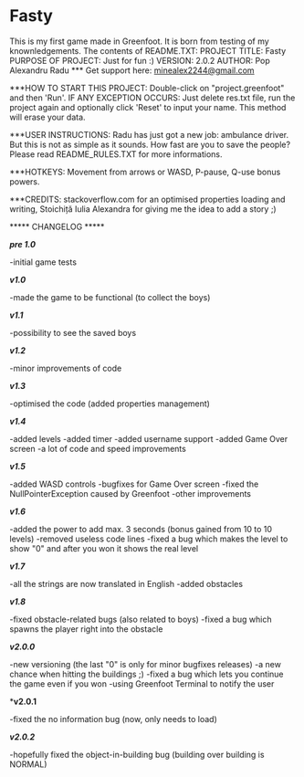 # Fasty
This is my first game made in Greenfoot. It is born from testing of my knownledgements.
The contents of README.TXT:
PROJECT TITLE: Fasty
PURPOSE OF PROJECT: Just for fun :)
VERSION: 2.0.2 
AUTHOR: Pop Alexandru Radu *** Get support here: minealex2244@gmail.com

***HOW TO START THIS PROJECT: Double-click on "project.greenfoot" and then 'Run'. IF ANY EXCEPTION OCCURS: Just delete res.txt file, run the project again and optionally click 'Reset' to input your name. This method will erase your data.

***USER INSTRUCTIONS: Radu has just got a new job: ambulance driver. But this is not as simple as it sounds. How fast are you to save the people? Please read README_RULES.TXT for more informations.

***HOTKEYS: Movement from arrows or WASD, P-pause, Q-use bonus powers.

***CREDITS: stackoverflow.com for an optimised properties loading and writing, Stoichiță Iulia Alexandra for giving me the idea to add a story ;)


*****  CHANGELOG  ***** 

*****pre 1.0*****

-initial game tests

*****v1.0*****

-made the game to be functional (to collect the boys)

*****v1.1*****

-possibility to see the saved boys

*****v1.2*****

-minor improvements of code

*****v1.3*****

-optimised the code (added properties management)

*****v1.4*****

-added levels
-added timer
-added username support
-added Game Over screen
-a lot of code and speed improvements

*****v1.5*****

-added WASD controls
-bugfixes for Game Over screen
-fixed the NullPointerException caused by Greenfoot
-other improvements

*****v1.6*****

-added the power to add max. 3 seconds (bonus gained from 10 to 10 levels)
-removed useless code lines
-fixed a bug which makes the level to show "0" and after you won it shows the real level

*****v1.7*****

-all the strings are now translated in English
-added obstacles

*****v1.8*****

-fixed obstacle-related bugs (also related to boys)
-fixed a bug which spawns the player right into the obstacle

*****v2.0.0*****

-new versioning (the last "0" is only for minor bugfixes releases)
-a new chance when hitting the buildings ;) 
-fixed a bug which lets you continue the game even if you won
-using Greenfoot Terminal to notify the user

*****v2.0.1****

-fixed the no information bug (now, only needs to load)

*****v2.0.2*****

-hopefully fixed the object-in-building bug (building over building is NORMAL)

